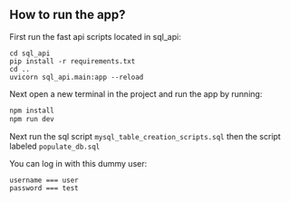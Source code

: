 ## How to run the app?
First run the fast api scripts located in sql_api:
```
cd sql_api
pip install -r requirements.txt
cd ..
uvicorn sql_api.main:app --reload
```

Next open a new terminal in the project and run the app by running:

```bash
npm install
npm run dev
```

Next run the sql script ```mysql_table_creation_scripts.sql``` then the script labeled ```populate_db.sql```


You can log in with this dummy user:
```
username === user
password === test
```

